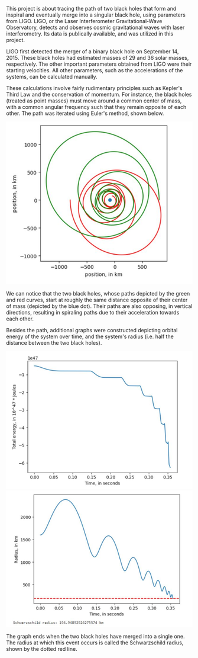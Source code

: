 This project is about tracing the path of two black holes that form and inspiral and eventually merge into a singular black hole, using parameters from LIGO.
LIGO, or the Laser Interferometer Gravitational-Wave Observatory, detects and observes cosmic gravitational waves with laser interferometry. 
Its data is publically available, and was utilized in this project.

LIGO first detected the merger of a binary black hole on September 14, 2015. These black holes had estimated masses of 29 and 36 solar masses, respectively.
The other important parameters obtained from LIGO were their starting velocities. All other parameters, such as the accelerations of the systems, can be
calculated manually.

These calculations involve fairly rudimentary principles such as Kepler's Third Law and the conservation of momentum. For instance, the black holes (treated
as point masses) must move around a common center of mass, with a common angular frequency such that they remain opposite of each other. The path was iterated
using Euler's method, shown below.

<img src="inspiral path.JPG" alt="inspiral path" width="600"/>

We can notice that the two black holes, whose paths depicted by the green and red curves, start at roughly the same distance opposite of their center of mass (depicted by the blue dot). Their paths are also opposing, in vertical directions, resulting in spiraling paths due to their acceleration towards each other.

Besides the path, additional graphs were constructed depicting orbital energy of the system over time, and the system's radius (i.e. half the distance
between the two black holes).

<img src="total energy over time.JPG" alt="total energy" width="600"/>

<img src="radius over time.JPG" alt="radius" width="600"/>

The graph ends when the two black holes have merged into a single one. The radius at which this event occurs is called the Schwarzschild radius, shown by the dotted red line.
